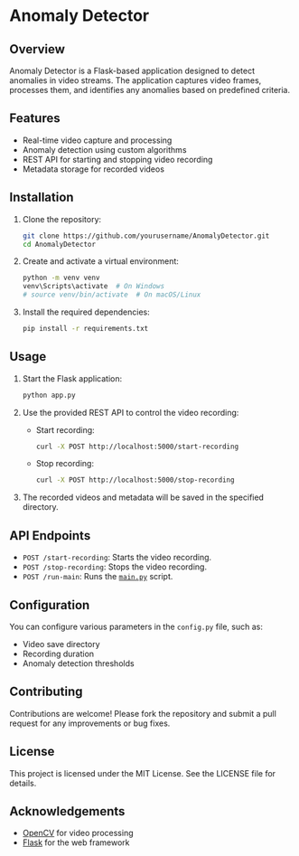 # Anomaly Detector

## Overview

Anomaly Detector is a Flask-based application designed to detect anomalies in video streams. The application captures video frames, processes them, and identifies any anomalies based on predefined criteria.

## Features

- Real-time video capture and processing
- Anomaly detection using custom algorithms
- REST API for starting and stopping video recording
- Metadata storage for recorded videos

## Installation

1. Clone the repository:
    ```sh
    git clone https://github.com/yourusername/AnomalyDetector.git
    cd AnomalyDetector
    ```

2. Create and activate a virtual environment:
    ```sh
    python -m venv venv
    venv\Scripts\activate  # On Windows
    # source venv/bin/activate  # On macOS/Linux
    ```

3. Install the required dependencies:
    ```sh
    pip install -r requirements.txt
    ```

## Usage

1. Start the Flask application:
    ```sh
    python app.py
    ```

2. Use the provided REST API to control the video recording:
    - Start recording:
        ```sh
        curl -X POST http://localhost:5000/start-recording
        ```
    - Stop recording:
        ```sh
        curl -X POST http://localhost:5000/stop-recording
        ```

3. The recorded videos and metadata will be saved in the specified directory.

## API Endpoints

- `POST /start-recording`: Starts the video recording.
- `POST /stop-recording`: Stops the video recording.
- `POST /run-main`: Runs the [`main.py`](command:_github.copilot.openRelativePath?%5B%7B%22scheme%22%3A%22file%22%2C%22authority%22%3A%22%22%2C%22path%22%3A%22%2Fc%3A%2FUsers%2FHP%2FDocuments%2FGitHub%2FUoL-Projects%2FAnomalyDetector%2Fmain.py%22%2C%22query%22%3A%22%22%2C%22fragment%22%3A%22%22%7D%5D "c:\Users\HP\Documents\GitHub\UoL-Projects\AnomalyDetector\main.py") script.

## Configuration

You can configure various parameters in the `config.py` file, such as:
- Video save directory
- Recording duration
- Anomaly detection thresholds

## Contributing

Contributions are welcome! Please fork the repository and submit a pull request for any improvements or bug fixes.

## License

This project is licensed under the MIT License. See the LICENSE file for details.

## Acknowledgements

- [OpenCV](https://opencv.org/) for video processing
- [Flask](https://flask.palletsprojects.com/) for the web framework
